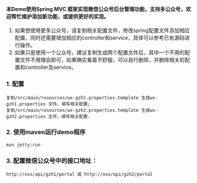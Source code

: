 #### 本Demo使用Spring MVC 框架实现微信公众号后台管理功能，支持多公众号，欢迎帮忙维护添加新功能，或提供更好的实现。
1. 如果想使用更多公众号，请复制相关配置文件，修改spring配置文件添加相应配置，同时还需要增加相应的controller和service，具体可以参考已有源码进行操作。
1. 如果只是使用一个公众号，建议复制生成两个配置文件后，其中一个不用的配置文件不用理会即可，如果确实看着不舒服，可以自行删除，并删除相关的配置和controller及service。

### 1. 配置
	复制/src/main/resources/wx-gzh1.properties.template 生成wx-gzh1.properties 文件，填写相关配置;
	复制/src/main/resources/wx-gzh2.properties.template 生成wx-gzh2.properties 文件，填写相关配置.
		
### 2. 使用maven运行demo程序
	mvn jetty:run
	
### 3. 配置微信公众号中的接口地址：
	http://xxx/api/gzh1/portal 或 http://xxx/api/gzh2/portal
	
